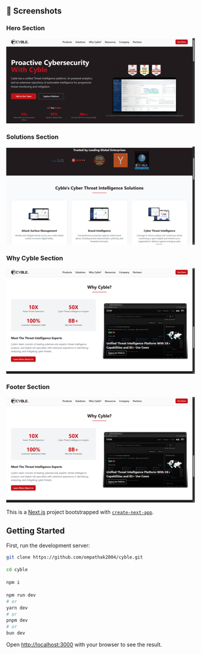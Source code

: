 ## 📸 Screenshots

### Hero Section
![Home Page](./public/screenshots/hero-section.png)

### Solutions Section
![Solutions Section](./public/screenshots/solutions-section.png)

### Why Cyble Section
![ Why Cyble Section](./public/screenshots/why-cyble.png)

### Footer Section
![ Why Cyble Section](./public/screenshots/why-cyble.png)

This is a [Next.js](https://nextjs.org) project bootstrapped with [`create-next-app`](https://nextjs.org/docs/app/api-reference/cli/create-next-app).

## Getting Started

First, run the development server:

```bash
git clone https://github.com/ompathak2004/cyble.git

cd cyble

npm i

npm run dev
# or
yarn dev
# or
pnpm dev
# or
bun dev
```

Open [http://localhost:3000](http://localhost:3000) with your browser to see the result.
